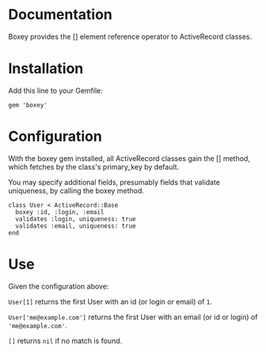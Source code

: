 Documentation
=============

Boxey provides the [] element reference operator to ActiveRecord classes.

# Installation

Add this line to your Gemfile:

`gem 'boxey'`

# Configuration

With the boxey gem installed, all ActiveRecord classes gain the [] method, which fetches by the class's primary_key by default.

You may specify additional fields, presumably fields that validate uniqueness, by calling the boxey method.

    class User < ActiveRecord::Base
      boxey :id, :login, :email
      validates :login, uniqueness: true
      validates :email, uniqueness: true
    end

# Use

Given the configuration above:

`User[1]` returns the first User with an id (or login or email) of `1`.

`User['me@example.com']` returns the first User with an email (or id or login) of `'me@example.com'`.

`[]` returns `nil` if no match is found.